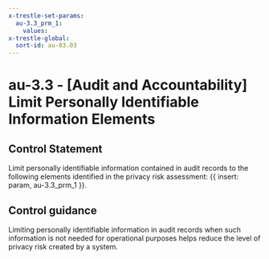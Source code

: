 ```yaml
---
x-trestle-set-params:
  au-3.3_prm_1:
    values:
x-trestle-global:
  sort-id: au-03.03
---
```


# au-3.3 - \[Audit and Accountability\] Limit Personally Identifiable Information Elements

## Control Statement

Limit personally identifiable information contained in audit records to the following elements identified in the privacy risk assessment: {{ insert: param, au-3.3_prm_1 }}.

## Control guidance

Limiting personally identifiable information in audit records when such information is not needed for operational purposes helps reduce the level of privacy risk created by a system.
